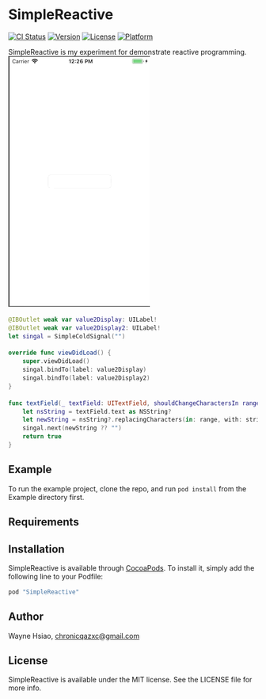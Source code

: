 # SimpleReactive
[![CI Status](http://img.shields.io/travis/chronicqazxc/simple-reactive.svg?style=flat)](https://travis-ci.org/chronicqazxc/simple-reactive)
[![Version](https://img.shields.io/cocoapods/v/SimpleReactive.svg?style=flat)](http://cocoapods.org/pods/SimpleReactive)
[![License](https://img.shields.io/cocoapods/l/SimpleReactive.svg?style=flat)](http://cocoapods.org/pods/SimpleReactive)
[![Platform](https://img.shields.io/cocoapods/p/SimpleReactive.svg?style=flat)](http://cocoapods.org/pods/SimpleReactive)

SimpleReactive is my experiment for demonstrate reactive programming.  
![demo](demonstration.gif)  
```swift
@IBOutlet weak var value2Display: UILabel!
@IBOutlet weak var value2Display2: UILabel!
let singal = SimpleColdSignal("")

override func viewDidLoad() {
    super.viewDidLoad()
    singal.bindTo(label: value2Display)
    singal.bindTo(label: value2Display2)
}

func textField(_ textField: UITextField, shouldChangeCharactersIn range: NSRange, replacementString string: String) -> Bool {
    let nsString = textField.text as NSString?
    let newString = nsString?.replacingCharacters(in: range, with: string)
    singal.next(newString ?? "")
    return true
}
```

## Example

To run the example project, clone the repo, and run `pod install` from the Example directory first.

## Requirements

## Installation

SimpleReactive is available through [CocoaPods](http://cocoapods.org). To install
it, simply add the following line to your Podfile:

```ruby
pod "SimpleReactive"
```

## Author

Wayne Hsiao, chronicqazxc@gmail.com

## License

SimpleReactive is available under the MIT license. See the LICENSE file for more info.
